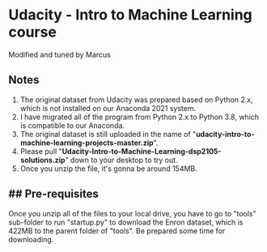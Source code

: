 # Udacity - Intro to Machine Learning course

Modified and tuned by Marcus



## Notes

1. The original dataset from Udacity was prepared based on Python 2.x, which is not installed on our Anaconda 2021 system.
2. I have migrated all of the program from Python 2.x to Python 3.8, which is compatible to our Anaconda.
3. The original dataset is still uploaded in the name of "**udacity-intro-to-machine-learning-projects-master.zip**".
4. Please pull "**Udacity-Intro-to-Machine-Learning-dsp2105-solutions.zip**" down to your desktop to try out.
5. Once you unzip the file, it's gonna be around 154MB.


## ## Pre-requisites

Once you unzip all of the files to your local drive, you have to go to "tools" sub-folder to run "startup.py" to download the Enron dataset, which is 422MB to the parent folder of "tools". Be prepared some time for downloading.
